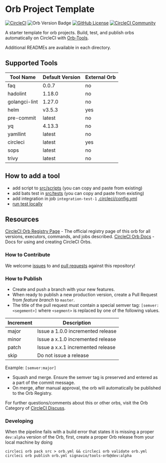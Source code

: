 # Orb Project Template

[![CircleCI](https://dl.circleci.com/status-badge/img/gh/signavio/tools-orb/tree/main.svg?style=shield&circle-token=74f6833376d1174bdd232d5b4eb8417108842f00)](https://dl.circleci.com/status-badge/redirect/gh/signavio/tools-orb/tree/main)
![Orb Version Badge](https://badges.circleci.com/orbs/signavio/tools-orb.svg)
[![GitHub License](https://img.shields.io/badge/license-MIT-lightgrey.svg)](https://raw.githubusercontent.com/signavio/tools-orb/master/LICENSE) [![CircleCI Community](https://img.shields.io/badge/community-CircleCI%20Discuss-343434.svg)](https://discuss.circleci.com/c/ecosystem/orbs)



A starter template for orb projects. Build, test, and publish orbs automatically on CircleCI with [Orb-Tools](https://circleci.com/orbs/registry/orb/circleci/orb-tools).

Additional READMEs are available in each directory.

## Supported Tools
| Tool Name     | Default Version | External Orb |
|---------------|-----------------|--------------|
| faq           | 0.0.7           | no           |
| hadolint      | 1.18.0          | no           |
| golangci-lint | 1.27.0          | no           |
| helm          | v3.5.3          | yes          |
| pre-commit    | latest          | no           |
| yq            | 4.13.3          | no           |
| yamllint      | latest          | no           |
| circleci      | latest          | yes          |
| sops          | latest          | no           |
| trivy         | latest          | no           |

## How to add a tool
* add script to [src/scripts](src/scripts) (you can copy and paste from existing)
* add bats test in [src/tests](src/tests) (you can copy and paste from existing)
* add integration in job `integration-test-1` [.circleci/config.yml](.circleci/config.yml)
* [run test locally](src/tests/README.md#test-bats-locally) 

## Resources

[CircleCI Orb Registry Page](https://circleci.com/orbs/registry/orb/signavio/tools-orb) - The official registry page of this orb for all versions, executors, commands, and jobs described.
[CircleCI Orb Docs](https://circleci.com/docs/2.0/orb-intro/#section=configuration) - Docs for using and creating CircleCI Orbs.

### How to Contribute

We welcome [issues](https://github.com/signavio/tools-orb/issues) to and [pull requests](https://github.com/signavio/tools-orb/pulls) against this repository!

### How to Publish
* Create and push a branch with your new features.
* When ready to publish a new production version, create a Pull Request from _feature branch_ to `master`.
* The title of the pull request must contain a special semver tag: `[semver:<segement>]` where `<segment>` is replaced by one of the following values.

| Increment | Description|
| ----------| -----------|
| major     | Issue a 1.0.0 incremented release|
| minor     | Issue a x.1.0 incremented release|
| patch     | Issue a x.x.1 incremented release|
| skip      | Do not issue a release|

Example: `[semver:major]`

* Squash and merge. Ensure the semver tag is preserved and entered as a part of the commit message.
* On merge, after manual approval, the orb will automatically be published to the Orb Registry.


For further questions/comments about this or other orbs, visit the Orb Category of [CircleCI Discuss](https://discuss.circleci.com/c/orbs).

### Developing
When the pipeline fails with a build error that states it is missing a proper `dev:alpha` version of the Orb, first, create a proper Orb release from your local machine by doing

    circleci orb pack src > orb.yml && circleci orb validate orb.yml
    circleci orb publish orb.yml signavio/tools-orb@dev:alpha
